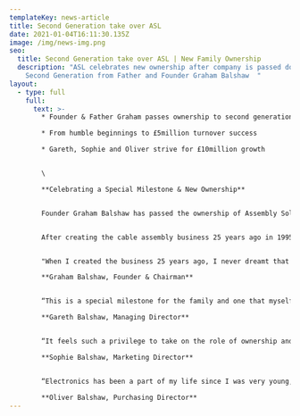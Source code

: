 ```yaml
---
templateKey: news-article
title: Second Generation take over ASL
date: 2021-01-04T16:11:30.135Z
image: /img/news-img.png
seo:
  title: Second Generation take over ASL | New Family Ownership
  description: "ASL celebrates new ownership after company is passed down to
    Second Generation from Father and Founder Graham Balshaw  "
layout:
  - type: full
    full:
      text: >-
        * Founder & Father Graham passes ownership to second generation

        * From humble beginnings to £5million turnover success

        * Gareth, Sophie and Oliver strive for £10million growth


        \

        **Celebrating a Special Milestone & New Ownership**


        Founder Graham Balshaw has passed the ownership of Assembly Solutions Ltd down to next generation, his three children; Gareth, Sophie and Oliver.


        After creating the cable assembly business 25 years ago in 1995, Father Graham is thrilled and beyond proud to be passing down what he started from his back bedroom, aged 35.


        "When I created the business 25 years ago, I never dreamt that Gareth, Sophie and Oliver would all join me one day, let alone enjoy it so much that they would eventually take over. It has been a blessing to see all three of them thrive in their positions and grow into such hard working and respectful professionals. With all their knowledge, ambition and passion, I can already see they're going to take ASL further than I could have ever imagined, and I will be the proudest father watching them. Whilst the actual running of the business is now completely down to Gareth, Sophie & Oliver, I plan on acting as Chairman for the next few years overseeing only the very top level information"\

        **Graham Balshaw, Founder & Chairman**


        “This is a special milestone for the family and one that myself, Sophie and Oliver are extremely grateful for. I've learnt a lot working alongside my father for 17 years and we share some great memories. One of my fondest memories was travelling to China visiting suppliers, this was a great trip and really opened my eyes to the opportunities with international business. Since then we have developed partnerships all over the world. I'm excited for this new chapter where we plan to double turnover to £10million"\

        **Gareth Balshaw, Managing Director**


        “It feels such a privilege to take on the role of ownership and we are certainly stepping into some very big shoes! Going through this process of taking over the company has been a really special time for us as a family. It's quite an emotional milestone, especially when you look back and see how far we have all come. We started off as kids helping dad out in the school holidays learning all about cables and wires, and here we are 20 years later taking over a 5 Million turnover business! My dad has taught me so much over the years from mastering marketing techniques to understanding the overall operations of running a business. We plan to make him the proudest father alive”\

        **Sophie Balshaw, Marketing Director**


        “Electronics has been a part of my life since I was very young, I can still remember Dad teaching me how to wire my first plug when I was about 4 years old! It's because of him that I grew up with a passion for electronics and after going to University to study Electrical Engineering, joining Assembly Solutions was the future path I wanted to take. Taking over the business from dad has been such a great opportunity and one I feel extremely grateful for. He has built an incredible platform for us, and it's now time for us to push for everything we want to achieve!"\

        **Oliver Balshaw, Purchasing Director**
---
```

